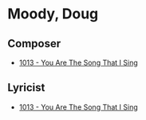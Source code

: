 # Moody, Doug

## Composer

- [1013 - You Are The Song That I Sing](/hymns/1013.md)

## Lyricist

- [1013 - You Are The Song That I Sing](/hymns/1013.md)

